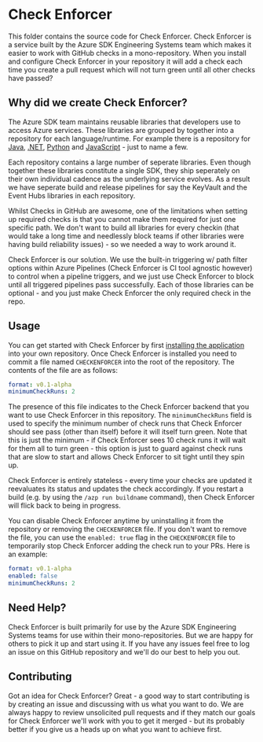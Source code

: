 # Check Enforcer

This folder contains the source code for Check Enforcer. Check Enforcer is a service built by the Azure SDK Engineering Systems team which makes it easier to work with GitHub checks in a mono-repository. When you install and configure Check Enforcer in your repository it will add a check each time you create a pull request which will not turn green until all other checks have passed?

## Why did we create Check Enforcer?

The Azure SDK team maintains reusable libraries that developers use to access Azure services. These libraries are grouped by together into a repository for each language/runtime. For example there is a repository for [Java](https://github.com/azure/azure-sdk-for-java), [.NET](https://github.com/azure/azure-sdk-for-net), [Python](https://github.com/azure/azure-sdk-for-python) and [JavaScript](https://github.com/azure/azure-sdk-for-javascript) - just to name a few.

Each repository contains a large number of seperate libraries. Even though together these libraries constitute a single SDK, they ship seperately on their own individual cadence as the underlying service evolves. As a result we have seperate build and release pipelines for say the KeyVault and the Event Hubs libraries in each repository.

Whilst Checks in GitHub are awesome, one of the limitations when setting up required checks is that you cannot make them required for just one specific path. We don't want to build all libraries for every checkin (that would take a long time and needlessly block teams if other libraries were having build reliability issues) - so we needed a way to work around it.

Check Enforcer is our solution. We use the built-in triggering w/ path filter options within Azure Pipelines (Check Enforcer is CI tool agnostic however) to control when a pipeline triggers, and we just use Check Enforcer to block until all triggered pipelines pass successfully. Each of those libraries can be optional - and you just make Check Enforcer the only required check in the repo.

## Usage

You can get started with Check Enforcer by first [installing the application](https://github.com/apps/check-enforcer) into your own repository. Once Check Enforcer is installed you need to commit a file named ```CHECKENFORCER``` into the root of the repository. The contents of the file are as follows:

```yaml
format: v0.1-alpha
minimumCheckRuns: 2
```

The presence of this file indicates to the Check Enforcer backend that you want to use Check Enforcer in this repository. The ```minimumCheckRuns``` field is used to specify the minimum number of check runs that Check Enforcer should see pass (other than itself) before it will itself turn green. Note that this is just the minimum - if Check Enforcer sees 10 check runs it will wait for them all to turn green - this option is just to guard against check runs that are slow to start and allows Check Enforcer to sit tight until they spin up.

Check Enforcer is entirely stateless - every time your checks are updated it reevaluates its status and updates the check accordingly. If you restart a build (e.g. by using the ```/azp run buildname``` command), then Check Enforcer will flick back to being in progress.

You can disable Check Enforcer anytime by uninstalling it from the repository or removing the ```CHECKENFORCER``` file. If you don't want to remove the file, you can use the ```enabled: true``` flag in the ```CHECKENFORCER``` file to temporarily stop Check Enforcer adding the check run to your PRs. Here is an example:

```yaml
format: v0.1-alpha
enabled: false
minimumCheckRuns: 2
```

## Need Help?

Check Enforcer is built primarily for use by the Azure SDK Engineering Systems teams for use within their mono-repositories. But we are happy for others to pick it up and start using it. If you have any issues feel free to log an issue on this GitHub repository and we'll do our best to help you out.

## Contributing

Got an idea for Check Enforcer? Great - a good way to start contributing is by creating an issue and discussing with us what you want to do. We are always happy to review unsolicited pull requests and if they match our goals for Check Enforcer we'll work with you to get it merged - but its probably better if you give us a heads up on what you want to achieve first.